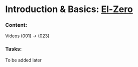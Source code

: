 # Introduction & Basics: [El-Zero](https://www.youtube.com/playlist?list=PLDoPjvoNmBAwy-rS6WKudwVeb_x63EzgS)
### Content:
Videos (001) → (023)
### Tasks:
To be added later